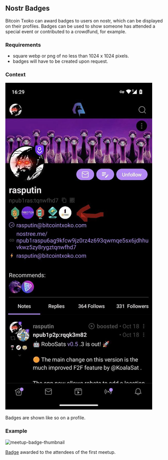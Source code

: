 ## Nostr Badges
Bitcoin Txoko can award badges to users on nostr, which can be displayed on their profiles. Badges can be used to show someone has attended a special event or contributed to a crowdfund, for example. 

### Requirements
- square webp or png of no less than 1024 x 1024 pixels.
- badges will have to be created upon request. 

### Context
![profile-badge](./images/profile-badges.jpeg)  

Badges are shown like so on a profile. 

### Example
![meetup-badge-thumbnail](https://badges.bitcointxoko.com/1st-meetup-badge-thumbnail.png)

[Badge](https://badges.page/b/naddr1qqgrzum594kk2et5w4cz6cnpv3nk2q3qtx0k0a7lw62vvqax6p3ku90tccgdka7ul4radews2wrdsg0m865sxpqqqp6njjqqffm) awarded to the attendees of the first meetup. 
